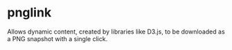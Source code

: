 pnglink
=======

Allows dynamic content, created by libraries like D3.js, to be downloaded as a PNG snapshot with a single click.
